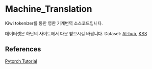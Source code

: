 # Machine_Translation
Kiwi tokenizer를 통한 영한 기계번역 소스코드입니다.

데이터셋은 하단의 사이트에서 다운 받으시길 바랍니다.
Dataset: [AI-hub](https://aihub.or.kr/aihubdata/data/view.do?currMenu=115&topMenu=100&aihubDataSe=realm&dataSetSn=71265), [KSS](https://github.com/warnikchow/kosp2e)

## References
[Pytorch Tutorial](https://pytorch.org/tutorials/beginner/translation_transformer.html)
